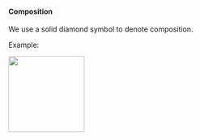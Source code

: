 <link rel="stylesheet" href="{{baseUrl}}/css/textbook.css">

<div class="website-content">

#### Composition

<div id="main">

We use a solid diamond symbol to denote composition.

<tip-box>

Example:

<img src="{{baseUrl}}/uml/composition/introduction/images/boardSquare.png" height="150" />
<p/>

</tip-box>

<!-- extras ------------------------------------------------------------------------------------ -->

<panel header=":paperclip: Extras" expandable type="seamless" expanded>

  <panel header=":mortar_board: Learning Outcomes" expandable type="seamless">
    <include src="exercises.md" />
  </panel>

  <panel header=":package: Resources" expandable type="seamless">
    <include src="resources.md" />
  </panel>

  <panel header=":laughing: Humor" expandable type="seamless">
    <include src="humor.md" />
  </panel>

</panel>

</div>
</div>
